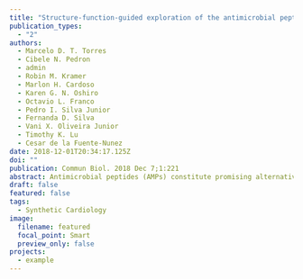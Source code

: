 ```yaml
---
title: "Structure-function-guided exploration of the antimicrobial peptide polybia-CP identifies activity determinants and generates synthetic therapeutic candidates"
publication_types:
  - "2"
authors:
  - Marcelo D. T. Torres
  - Cibele N. Pedron
  - admin
  - Robin M. Kramer
  - Marlon H. Cardoso
  - Karen G. N. Oshiro
  - Octavio L. Franco
  - Pedro I. Silva Junior
  - Fernanda D. Silva
  - Vani X. Oliveira Junior
  - Timothy K. Lu
  - Cesar de la Fuente-Nunez
date: 2018-12-01T20:34:17.125Z
doi: ""
publication: Commun Biol. 2018 Dec 7;1:221
abstract: Antimicrobial peptides (AMPs) constitute promising alternatives to classical antibiotics for the treatment of drug-resistant infections, which are a rapidly emerging global health challenge. However, our understanding of the structure-function relationships of AMPs is limited, and we are just beginning to rationally engineer peptides in order to develop them as therapeutics. Here, we leverage a physicochemical-guided peptide design strategy to identify specific functional hotspots in the wasp-derived AMP polybia-CP and turn this toxic peptide into a viable antimicrobial. Helical fraction, hydrophobicity, and hydrophobic moment are identified as key structural and physicochemical determinants of antimicrobial activity, utilized in combination with rational engineering to generate synthetic AMPs with therapeutic activity in a mouse model. We demonstrate that, by tuning these physicochemical parameters, it is possible to design nontoxic synthetic peptides with enhanced submicromolar antimicrobial potency in vitro and antiinfective activity in vivo. We present a physicochemical guided rational design strategy to generate peptide antibiotics.
draft: false
featured: false
tags: 
  - Synthetic Cardiology
image:
  filename: featured
  focal_point: Smart
  preview_only: false
projects: 
  - example
---
```

